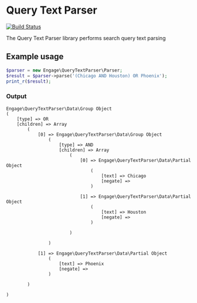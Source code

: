 # Query Text Parser

[![Build Status](https://travis-ci.org/engage/query-text-parser.png?branch=master)](https://travis-ci.org/engage/query-text-parser)

The Query Text Parser library performs search query text parsing

## Example usage

```php
$parser = new Engage\QueryTextParser\Parser;
$result = $parser->parse('(Chicago AND Houston) OR Phoenix');
print_r($result);
```

### Output
```
Engage\QueryTextParser\Data\Group Object
(
    [type] => OR
    [children] => Array
        (
            [0] => Engage\QueryTextParser\Data\Group Object
                (
                    [type] => AND
                    [children] => Array
                        (
                            [0] => Engage\QueryTextParser\Data\Partial Object
                                (
                                    [text] => Chicago
                                    [negate] =>
                                )

                            [1] => Engage\QueryTextParser\Data\Partial Object
                                (
                                    [text] => Houston
                                    [negate] =>
                                )

                        )

                )

            [1] => Engage\QueryTextParser\Data\Partial Object
                (
                    [text] => Phoenix
                    [negate] =>
                )

        )

)
```